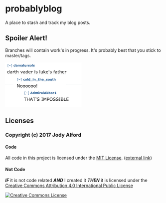 # probablyblog
A place to stash and track my blog posts.

## Spoiler Alert!
Branches will contain work's in progress. It's probably best that you stick to master/tags.

![Spoiler Alert](media/images/spoiler_alert.png)

## Licenses
### Copyright (c) 2017 Jody Alford
#### Code
All code in this project is licensed under the [MIT License](licenses/MIT_LICENSE.txt).
([external link](https://choosealicense.com/licenses/mit/))
#### Not Code 
***IF*** it is not code related ***AND*** I created it
***THEN*** it is licensed under the
[Creative Commons Attribution 4.0 International Public License](licenses/CC_BY_4_dot_0.txt)

<a rel="license" href="http://creativecommons.org/licenses/by/4.0/"><img alt="Creative Commons License" style="border-width:0" src="https://i.creativecommons.org/l/by/4.0/88x31.png"/></a>